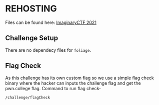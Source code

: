# REHOSTING

Files can be found here: [ImaginaryCTF 2021](https://github.com/sajjadium/ctf-archives/tree/main/ctfs/ImaginaryCTF/2021/rev/Foliage)

## Challenge Setup
There are no dependecy files for `foliage`.

## Flag Check
As this challenge has its own custom flag so we use a simple flag check binary where the hacker can inputs the challenge flag and get the pwn.college flag.
Command to run flag check-
```
/challenge/flagCheck
```